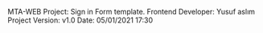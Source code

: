 MTA-WEB
Project: Sign in Form template.
Frontend Developer: Yusuf aslım
Project Version: v1.0
Date: 05/01/2021 17:30
